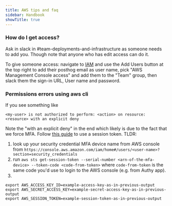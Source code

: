 ```yaml
---
title: AWS tips and faq
sidebar: Handbook
showTitle: true
---
```


### How do I get access?

Ask in slack in #team-deployments-and-infrastructure as someone needs to add you. Though note that anyone who has edit access can do it.

To give someone access: navigate to [IAM](https://console.aws.amazon.com/iamv2/home#/users) and use the Add Users button at the top right to add their posthog email as user name, pick "AWS Management Console access" and add them to the "Team" group, then slack them the sign-in URL, User name and password.


### Permissions errors using aws cli

If you see something like
```
<my-user> is not authorized to perform: <action> on resource: <resource> with an explicit deny
```

Note the "with an explicit deny" in the end which likely is due to the fact that we force MFA. Follow [this guide](https://aws.amazon.com/premiumsupport/knowledge-center/authenticate-mfa-cli/) to use a session token. TLDR:

1. look up your security credential MFA device name from AWS console from `https://console.aws.amazon.com/iam/home#/users/<user-name>?section=security_credentials`
1. run `aws sts get-session-token --serial-number <arn-of-the-mfa-device> --token-code <code-from-token>` where `code-from-token` is the same code you'd use to login to the AWS console (e.g. from Authy app).
1. 
```
export AWS_ACCESS_KEY_ID=example-access-key-as-in-previous-output
export AWS_SECRET_ACCESS_KEY=example-secret-access-key-as-in-previous-output
export AWS_SESSION_TOKEN=example-session-token-as-in-previous-output
```
